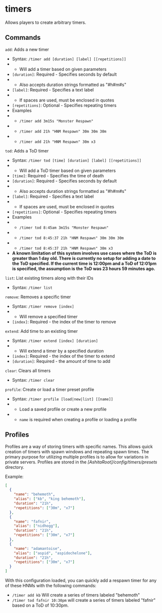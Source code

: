 # timers

Allows players to create arbitrary timers.

## Commands
`add`: Adds a new timer
* Syntax: `/timer add [duration] [label] [[repetitions]]`
* * Will add a timer based on given parameters
* `[duration]`: Required - Specifies seconds by default
* * Also accepts duration strings formatted as "#h#m#s"
* `[label]`: Required - Specifies a text label
* * If spaces are used, must be enclosed in quotes
* `[repetitions]`: Optional - Specifies repeating timers
* Examples
* * `/timer add 3m15s "Monster Respawn"`
* * `/timer add 21h "HNM Respawn" 30m 30m 30m`
* * `/timer add 21h "HNM Respawn" 30m x3`

`tod`: Adds a ToD timer
* Syntax: `/timer tod [time] [duration] [label] [[repetitions]]`
* * Will add a ToD timer based on given parameters
* `[time]`: Required - Specifies the time of death
* `[duration]`: Required - Specifies seconds by default
* * Also accepts duration strings formatted as "#h#m#s"
* `[label]`: Required - Specifies a text label
* * If spaces are used, must be enclosed in quotes
* `[repetitions]`: Optional - Specifies repeating timers
* Examples
* * `/timer tod 8:45am 3m15s "Monster Respawn"`
* * `/timer tod 8:45:37 21h "HNM Respawn" 30m 30m 30m`
* * `/timer tod 8:45:37 21h "HNM Respawn" 30m x3`
* **A known limitation of this system involves use cases where the ToD is greater than 1 day old. There is currently no setup for adding a date to the ToD specified. If the current time is 12:00pm and a ToD of 12:01pm is specified, the assumption is the ToD was 23 hours 59 minutes ago.**

`list`: List existing timers along with their IDs
* Syntax: `/timer list`

`remove`: Removes a specific timer
* Syntax: `/timer remove [index]`
* * Will remove a specified timer
* `[index]`: Required - the index of the timer to remove

`extend`: Add time to an existing timer
* Syntax: `/timer extend [index] [duration]`
* * Will extend a timer by a specified duration
* `[index]`: Required - the index of the timer to extend
* `[duration]`: Required - the amount of time to add

`clear`: Clears all timers
* Syntax: `/timer clear`

`profile`: Create or load a timer preset profile
* Syntax: `/timer profile [load|new|list] [[name]]`
* * Load a saved profile or create a new profile
* * `name` is required when creating a profile or loading a profile
  
## Profiles
Profiles are a way of storing timers with specific names. This allows quick creation of timers with spawn windows and repeating spawn times. The primary purpose for utilizing multiple profiles is to allow for variations in private servers. Profiles are stored in the *[AshitaRoot]/config/timers/presets* directory.

Example:
```json
[
  {
    "name": "behemoth",
    "alias": ["kb", "king behemoth"],
    "duration": "21h",
    "repetitions": ["30m", "x7"]
  },
  {
    "name": "fafnir",
    "alias": ["nidhogg"],
    "duration": "21h",
    "repetitions": ["30m", "x7"]
  },
  {
    "name": "adamantoise",
    "alias": ["aspid", "aspidochelone"],
    "duration": "21h",
    "repetitions": ["30m", "x7"]
  }
]
```
With this configuration loaded, you can quickly add a respawn timer for any of these HNMs with the following commands:
* `/timer add kb` Will create a series of timers labeled "behemoth"
* `/timer tod fafnir 10:30pm` will create a series of timers labeled "fafnir" based on a ToD of 10:30pm.